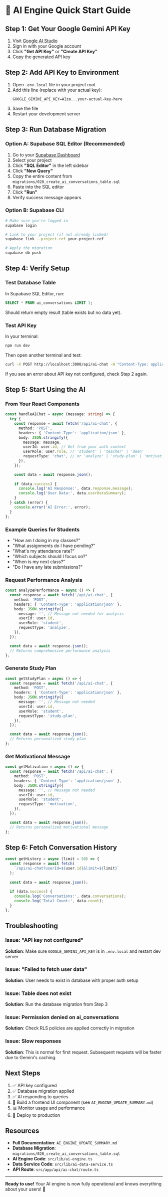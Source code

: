 # 🚀 AI Engine Quick Start Guide

## Step 1: Get Your Google Gemini API Key

1. Visit [Google AI Studio](https://makersuite.google.com/app/apikey)
2. Sign in with your Google account
3. Click **"Get API Key"** or **"Create API Key"**
4. Copy the generated API key

## Step 2: Add API Key to Environment

1. Open `.env.local` file in your project root
2. Add this line (replace with your actual key):
   ```env
   GOOGLE_GEMINI_API_KEY=AIza...your-actual-key-here
   ```
3. Save the file
4. Restart your development server

## Step 3: Run Database Migration

### Option A: Supabase SQL Editor (Recommended)
1. Go to your [Supabase Dashboard](https://supabase.com/dashboard)
2. Select your project
3. Click **"SQL Editor"** in the left sidebar
4. Click **"New Query"**
5. Copy the entire content from `migrations/020_create_ai_conversations_table.sql`
6. Paste into the SQL editor
7. Click **"Run"**
8. Verify success message appears

### Option B: Supabase CLI
```bash
# Make sure you're logged in
supabase login

# Link to your project (if not already linked)
supabase link --project-ref your-project-ref

# Apply the migration
supabase db push
```

## Step 4: Verify Setup

### Test Database Table
In Supabase SQL Editor, run:
```sql
SELECT * FROM ai_conversations LIMIT 1;
```
Should return empty result (table exists but no data yet).

### Test API Key
In your terminal:
```bash
npm run dev
```

Then open another terminal and test:
```bash
curl -X POST http://localhost:3000/api/ai-chat -H "Content-Type: application/json" -d "{\"message\":\"test\",\"userId\":\"test-id\",\"userRole\":\"student\"}"
```

If you see an error about API key not configured, check Step 2 again.

## Step 5: Start Using the AI

### From Your React Components
```typescript
const handleAIChat = async (message: string) => {
  try {
    const response = await fetch('/api/ai-chat', {
      method: 'POST',
      headers: { 'Content-Type': 'application/json' },
      body: JSON.stringify({
        message: message,
        userId: user.id, // Get from your auth context
        userRole: user.role, // 'student' | 'teacher' | 'dean'
        requestType: 'chat', // or 'analyze' | 'study-plan' | 'motivation'
      }),
    });

    const data = await response.json();
    
    if (data.success) {
      console.log('AI Response:', data.response.message);
      console.log('User Data:', data.userDataSummary);
    }
  } catch (error) {
    console.error('AI Error:', error);
  }
};
```

### Example Queries for Students
- "How am I doing in my classes?"
- "What assignments do I have pending?"
- "What's my attendance rate?"
- "Which subjects should I focus on?"
- "When is my next class?"
- "Do I have any late submissions?"

### Request Performance Analysis
```typescript
const analyzePerformance = async () => {
  const response = await fetch('/api/ai-chat', {
    method: 'POST',
    headers: { 'Content-Type': 'application/json' },
    body: JSON.stringify({
      message: '', // Message not needed for analysis
      userId: user.id,
      userRole: 'student',
      requestType: 'analyze',
    }),
  });

  const data = await response.json();
  // Returns comprehensive performance analysis
};
```

### Generate Study Plan
```typescript
const getStudyPlan = async () => {
  const response = await fetch('/api/ai-chat', {
    method: 'POST',
    headers: { 'Content-Type': 'application/json' },
    body: JSON.stringify({
      message: '', // Message not needed
      userId: user.id,
      userRole: 'student',
      requestType: 'study-plan',
    }),
  });

  const data = await response.json();
  // Returns personalized study plan
};
```

### Get Motivational Message
```typescript
const getMotivation = async () => {
  const response = await fetch('/api/ai-chat', {
    method: 'POST',
    headers: { 'Content-Type': 'application/json' },
    body: JSON.stringify({
      message: '', // Message not needed
      userId: user.id,
      userRole: 'student',
      requestType: 'motivation',
    }),
  });

  const data = await response.json();
  // Returns personalized motivational message
};
```

## Step 6: Fetch Conversation History

```typescript
const getHistory = async (limit = 50) => {
  const response = await fetch(
    `/api/ai-chat?userId=${user.id}&limit=${limit}`
  );
  
  const data = await response.json();
  
  if (data.success) {
    console.log('Conversations:', data.conversations);
    console.log('Total Count:', data.count);
  }
};
```

## Troubleshooting

### Issue: "API key not configured"
**Solution**: Make sure `GOOGLE_GEMINI_API_KEY` is in `.env.local` and restart dev server

### Issue: "Failed to fetch user data"
**Solution**: User needs to exist in database with proper auth setup

### Issue: Table does not exist
**Solution**: Run the database migration from Step 3

### Issue: Permission denied on ai_conversations
**Solution**: Check RLS policies are applied correctly in migration

### Issue: Slow responses
**Solution**: This is normal for first request. Subsequent requests will be faster due to Gemini's caching.

## Next Steps

1. ✅ API key configured
2. ✅ Database migration applied
3. ✅ AI responding to queries
4. 🎨 Build a frontend UI component (see `AI_ENGINE_UPDATE_SUMMARY.md`)
5. 📊 Monitor usage and performance
6. 🚀 Deploy to production

## Resources

- **Full Documentation**: `AI_ENGINE_UPDATE_SUMMARY.md`
- **Database Migration**: `migrations/020_create_ai_conversations_table.sql`
- **AI Engine Code**: `src/lib/ai-engine.ts`
- **Data Service Code**: `src/lib/ai-data-service.ts`
- **API Route**: `src/app/api/ai-chat/route.ts`

---

**Ready to use!** Your AI engine is now fully operational and knows everything about your users! 🎉
